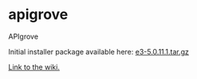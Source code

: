 apigrove
========

APIgrove

Initial installer package available here: <a href="https://github.com/downloads/apigrove/apigrove/e3-5.0.11.1.tar.gz">e3-5.0.11.1.tar.gz</a>

<a href="https://github.com/apigrove/apigrove/wiki">Link to the wiki.</a>
